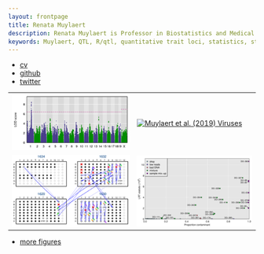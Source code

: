 ```yaml
---
layout: frontpage
title: Renata Muylaert
description: Renata Muylaert is Professor in Biostatistics and Medical Informatics at University of Wisconsin - Madison; research in statistical genetics
keywords: Muylaert, QTL, R/qtl, quantitative trait loci, statistics, statistical genetics, recombination
---
```


<div class="navbar">
  <div class="navbar-inner">
      <ul class="nav">
          <li><a href="{{ BASE_PATH }}/Muylaert_cv.pdf">cv</a></li>
          <li><a href="https://github.com/renatamuy">github</a></li>
          <li><a rel="me" href="https:///tiwtter.com/renatamuy">twitter</a></li>
      </ul>
  </div>
</div>

<table class="wide">
<tr>
  <td class="left">
    <a href="publpics/rqtl2_fig1.html">
        <img src="publpics/rqtl2_fig1c.png" alt="Muylaert et al. (2019)" title="Muylaert et al. (2019)"/>
    </a>
  </td>
  <td class="right">
    <a href="publpics/mppdiag_fig4.html">
        <img src="publpics/fig_viruses.png" alt="Muylaert et
        al. (2019) Viruses" title="Muylaert et al. (2019)"/>
    </a>
  </td>
</tr>
<tr>
  <td class="left">
    <a href="publpics/samplemixups_fig7.html">
        <img src="publpics/samplemixups_fig7.png" alt="Muylaert et al. (2015)" title="Muylaert et al. (2015) "/>
    </a>
  </td>
  <td class="right">
    <a href="publpics/mbmixups_fig3.html">
        <img src="publpics/mbmixups_fig3.png" alt="Mello et al. (2019) Fig 3" title="Mello et al. (2019) Fig 3"/>
    </a>
  </td>
</tr>
</table>

<div class="navbar">
  <div class="navbar-inner">
      <ul class="nav">
          <li><a href="morefigs.html">more figures</a></li>
      </ul>
  </div>
</div>
